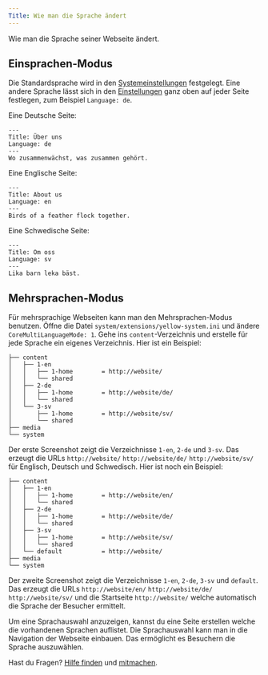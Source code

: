 ```yaml
---
Title: Wie man die Sprache ändert
---
```

Wie man die Sprache seiner Webseite ändert.


## Einsprachen-Modus

Die Standardsprache wird in den [Systemeinstellungen](how-to-adjust-system#systemeinstellungen) festgelegt. Eine andere Sprache lässt sich in den [Einstellungen](how-to-adjust-system#einstellungen) ganz oben auf jeder Seite festlegen, zum Beispiel `Language: de`. 

Eine Deutsche Seite:

```
---
Title: Über uns
Language: de
---
Wo zusammenwächst, was zusammen gehört.
```

Eine Englische Seite:

```
---
Title: About us
Language: en
---
Birds of a feather flock together.
```

Eine Schwedische Seite:

```
---
Title: Om oss
Language: sv
---
Lika barn leka bäst.
```

## Mehrsprachen-Modus

Für mehrsprachige Webseiten kann man den Mehrsprachen-Modus benutzen. Öffne die Datei `system/extensions/yellow-system.ini` und ändere `CoreMultiLanguageMode: 1`. Gehe ins `content`-Verzeichnis und erstelle für jede Sprache ein eigenes Verzeichnis. Hier ist ein Beispiel:

```
├── content               
│   ├── 1-en              
│   │   ├── 1-home        = http://website/
│   │   └── shared    
│   ├── 2-de              
│   │   ├── 1-home        = http://website/de/
│   │   └── shared    
│   └── 3-sv              
│       ├── 1-home        = http://website/sv/
│       └── shared    
├── media                 
└── system                
```

Der erste Screenshot zeigt die Verzeichnisse `1-en`, `2-de` und `3-sv`. Das erzeugt die URLs `http://website/` `http://website/de/` `http://website/sv/` für Englisch, Deutsch und Schwedisch. Hier ist noch ein Beispiel:

```
├── content               
│   ├── 1-en              
│   │   ├── 1-home        = http://website/en/
│   │   └── shared    
│   ├── 2-de              
│   │   ├── 1-home        = http://website/de/
│   │   └── shared    
│   ├── 3-sv              
│   │   ├── 1-home        = http://website/sv/
│   │   └── shared    
│   └── default           = http://website/       
├── media                 
└── system                
```

Der zweite Screenshot zeigt die Verzeichnisse `1-en`, `2-de`, `3-sv` und `default`. Das erzeugt die URLs `http://website/en/` `http://website/de/` `http://website/sv/` und die Startseite `http://website/` welche automatisch die Sprache der Besucher ermittelt. 

Um eine Sprachauswahl anzuzeigen, kannst du eine Seite erstellen welche die vorhandenen Sprachen auflistet. Die Sprachauswahl kann man in die Navigation der Webseite einbauen. Das ermöglicht es Besuchern die Sprache auszuwählen.

Hast du Fragen? [Hilfe finden](.) und [mitmachen](contributing-guidelines).
